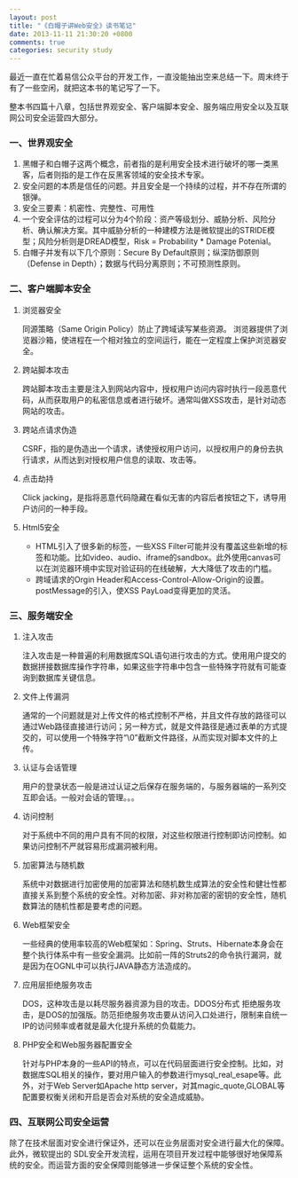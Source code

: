 ```yaml
---
layout: post
title: "《白帽子讲Web安全》读书笔记"
date: 2013-11-11 21:30:20 +0800
comments: true
categories: security study
---
```

最近一直在忙着易信公众平台的开发工作，一直没能抽出空来总结一下。周末终于有了一些空闲，就把这本书的笔记写了一下。

整本书四篇十八章，包括世界观安全、客户端脚本安全、服务端应用安全以及互联网公司安全运营四大部分。

### 一、世界观安全 
1. 黑帽子和白帽子这两个概念，前者指的是利用安全技术进行破坏的哪一类黑客，后者则指的是工作在反黑客领域的安全技术专家。 
2. 安全问题的本质是信任的问题。并且安全是一个持续的过程，并不存在所谓的银弹。 
3. 安全三要素：机密性、完整性、可用性 
4. 一个安全评估的过程可以分为4个阶段：资产等级划分、威胁分析、风险分析、确认解决方案。其中威胁分析的一种建模方法是微软提出的STRIDE模型；风险分析则是DREAD模型，Risk = Probability * Damage Potenial。 
5. 白帽子并发有以下几个原则：Secure By Default原则；纵深防御原则（Defense in Depth）；数据与代码分离原则；不可预测性原则。

<!--more-->

### 二、客户端脚本安全 
1. 浏览器安全 
	
	同源策略（Same Origin Policy）防止了跨域读写某些资源。 
浏览器提供了浏览器沙箱，使进程在一个相对独立的空间运行，能在一定程度上保护浏览器安全。 

2. 跨站脚本攻击 

	跨站脚本攻击主要是注入到网站内容中，授权用户访问内容时执行一段恶意代码，从而获取用户的私密信息或者进行破坏。通常叫做XSS攻击，是针对动态网站的攻击。 

3. 跨站点请求伪造 

	CSRF，指的是伪造出一个请求，诱使授权用户访问，以授权用户的身份去执行请求，从而达到对授权用户信息的读取、攻击等。 
4. 点击劫持 
	
	Click jacking，是指将恶意代码隐藏在看似无害的内容后者按钮之下，诱导用户访问的一种手段。 

5. Html5安全

	* HTML引入了很多新的标签，一些XSS Filter可能并没有覆盖这些新增的标签和功能。比如video、audio、iframe的sandbox。此外使用canvas可以在浏览器环境中实现对验证码的在线破解，大大降低了攻击的门槛。
	* 跨域请求的Orgin Header和Access-Control-Allow-Origin的设置。postMessage的引入，使XSS PayLoad变得更加的灵活。

### 三、服务端安全 
1. 注入攻击 

	注入攻击是一种普遍的利用数据库SQL语句进行攻击的方式。使用用户提交的数据拼接数据库操作字符串，如果这些字符串中包含一些特殊字符就有可能查询到数据库关键信息。 

2. 文件上传漏洞 

	通常的一个问题就是对上传文件的格式控制不严格，并且文件存放的路径可以通过Web路径直接进行访问；另一种方式，就是文件路径是通过表单的方式提交的，可以使用一个特殊字符“\0”截断文件路径，从而实现对脚本文件的上传。 

3. 认证与会话管理 

	用户的登录状态一般是进过认证之后保存在服务端的，与服务器端的一系列交互即会话。一般对会话的管理。。。 

4. 访问控制 
	
	对于系统中不同的用户具有不同的权限，对这些权限进行控制即访问控制。如果访问控制不严就容易形成漏洞被利用。 

5. 加密算法与随机数 
	
	系统中对数据进行加密使用的加密算法和随机数生成算法的安全性和健壮性都直接关系到整个系统的安全性。对称加密、非对称加密的密钥的安全性，随机数算法的随机性都是要考虑的问题。

6. Web框架安全

	一些经典的使用率较高的Web框架如：Spring、Struts、Hibernate本身会在整个执行体系中有一些安全漏洞。比如前一阵的Struts2的命令执行漏洞，就是因为在OGNL中可以执行JAVA静态方法造成的。 

7. 应用层拒绝服务攻击 
	
	DOS，这种攻击是以耗尽服务器资源为目的攻击。DDOS分布式 拒绝服务攻击，是DOS的加强版。防范拒绝服务攻击要从访问入口处进行，限制来自统一IP的访问频率或者就是最大化提升系统的负载能力。 

8. PHP安全和Web服务器配置安全 
	
	针对与PHP本身的一些API的特点，可以在代码层面进行安全控制。比如，对数据库SQL相关的操作，要对用户输入的参数进行mysql_real_esape等。此外，对于Web Server如Apache http server，对其magic_quote,GLOBAL等配置要权衡关闭和开启是否会对系统的安全造成威胁。

### 四、互联网公司安全运营 

除了在技术层面对安全进行保证外，还可以在业务层面对安全进行最大化的保障。此外，微软提出的 SDL安全开发流程，运用在项目开发过程中能够很好地保障系统的安全。而运营方面的安全保障则能够进一步保证整个系统的安全性。